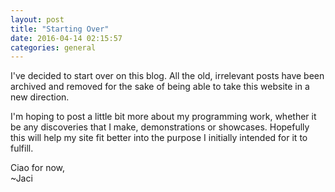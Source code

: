 ```yaml
---
layout: post
title: "Starting Over"
date: 2016-04-14 02:15:57
categories: general
---
```

I've decided to start over on this blog. All the old, irrelevant posts have been archived and removed for the sake of being able to take this website in a new direction. 

I'm hoping to post a little bit more about my programming work, whether it be any discoveries that I make, demonstrations or showcases. Hopefully this will help my site fit better into the purpose I initially intended for it to fulfill.

Ciao for now,  
 ~Jaci